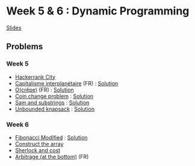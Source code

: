 # Week 5 & 6 : Dynamic Programming
[Slides](dynamic_programming_slides.pdf)

## Problems
### Week 5
 - [Hackerrank City](https://www.hackerrank.com/challenges/hr-city/problem)
 - [Capitalisme interplanétaire](https://prologin.org/train/2020/qualification/capitalisme_interplanetaire) (FR) : [Solution](planetes.py)
 - [O(crêpe)](https://prologin.org/train/2018/semifinal/ocrepe) (FR) : [Solution](crepes.py)
 - [Coin change problem](https://www.hackerrank.com/challenges/coin-change/problem) : [Solution](coin_change.py)
 - [Sam and substrings](https://www.hackerrank.com/challenges/sam-and-substrings/problem) : [Solution](Sam_and_substrings.py)
 - [Unbounded knapsack](https://www.hackerrank.com/challenges/unbounded-knapsack/problem) : [Solution](knapsack.py)

### Week 6
 - [Fibonacci Modified](https://www.hackerrank.com/challenges/fibonacci-modified/problem) : [Solution](fibo_mod.py)
 - [Construct the array](https://www.hackerrank.com/challenges/construct-the-array/problem)
 - [Sherlock and cost](https://www.hackerrank.com/challenges/sherlock-and-cost/problem)
 - [Arbitrage (at the bottom)](https://www.isograd.com/FR/solutionconcours.php?contest_id=42&que_str_id=&reg_typ_id=2) (FR)
